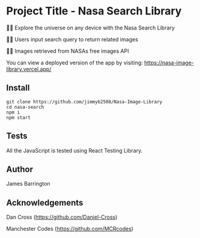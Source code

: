 # Project Title - Nasa Search Library

🧑‍🚀 Explore the universe on any device with the Nasa Search Library 

👨‍🚀 Users input search query to return related images

👩‍🚀 Images retrieved from NASAs free images API

You can view a deployed version of the app by visiting: https://nasa-image-library.vercel.app/ 

## Install

```
git clone https://github.com/jimmyb2508/Nasa-Image-Library
cd nasa-search
npm i
npm start
```

## Tests

All the JavaScript is tested using React Testing Library.

## Author

James Barrington

## Acknowledgements 

Dan Cross (https://github.com/Daniel-Cross)

Manchester Codes (https://github.com/MCRcodes)





